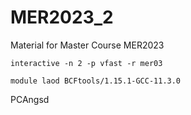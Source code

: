 # MER2023_2
Material for Master Course MER2023


  
```
interactive -n 2 -p vfast -r mer03
````

```
module laod BCFtools/1.15.1-GCC-11.3.0
````

PCAngsd

